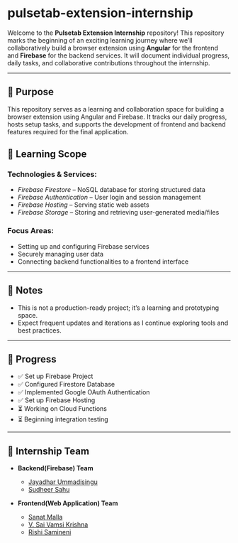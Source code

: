 # pulsetab-extension-internship

Welcome to the **Pulsetab Extension Internship** repository! This repository marks the beginning of an exciting learning journey where we’ll collaboratively build a browser extension using **Angular** for the frontend and **Firebase** for the backend services. It will document individual progress, daily tasks, and collaborative contributions throughout the internship.

---

## 🚀 Purpose

This repository serves as a learning and collaboration space for building a browser extension using Angular and Firebase. It tracks our daily progress, hosts setup tasks, and supports the development of frontend and backend features required for the final application.


## 🧠 Learning Scope

### Technologies & Services:
- *Firebase Firestore* – NoSQL database for storing structured data
- *Firebase Authentication* – User login and session management
- *Firebase Hosting* – Serving static web assets
- *Firebase Storage* – Storing and retrieving user-generated media/files

### Focus Areas:
- Setting up and configuring Firebase services
- Securely managing user data
- Connecting backend functionalities to a frontend interface

---

## 📌 Notes
- This is not a production-ready project; it’s a learning and prototyping space.
- Expect frequent updates and iterations as I continue exploring tools and best practices.

---

## 📍 Progress

- ✅ Set up Firebase Project  
- ✅ Configured Firestore Database  
- ✅ Implemented Google OAuth Authentication  
- ✅ Set up Firebase Hosting  
- ⏳ Working on Cloud Functions  
- ⏳ Beginning integration testing  

---

## 👥 Internship Team


- **Backend(Firebase) Team**
  - [Jayadhar Ummadisingu](https://github.com/U-Jayadhar)
  - [Sudheer Sahu](https://github.com/SUDHEERSAHU-123)

- **Frontend(Web Application) Team**
  - [Sanat Malla](https://github.com/Sanat1314)
  - [V. Sai Vamsi Krishna](https://github.com/Vamsi-1392)
  - [Rishi Samineni](https://github.com/RishiSamineni)